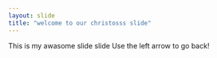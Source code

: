 ```yaml
---
layout: slide
title: "welcome to our christosss slide"
---
```

This is my awasome slide slide
Use the left arrow to go back!
